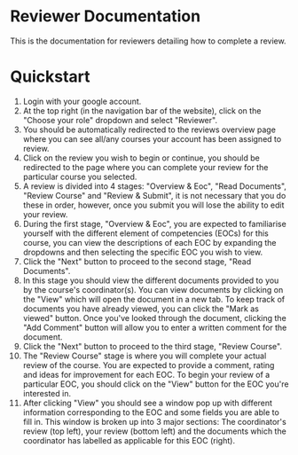 # Reviewer Documentation

This is the documentation for reviewers detailing how to complete a review.

# Quickstart

1. Login with your google account.
2. At the top right (in the navigation bar of the website), click on the "Choose your role" dropdown and select "Reviewer".
3. You should be automatically redirected to the reviews overview page where you can see all/any courses your account has been assigned to review.
4. Click on the review you wish to begin or continue, you should be redirected to the page where you can complete your review for the particular course you selected.
5. A review is divided into 4 stages: "Overview & Eoc", "Read Documents", "Review Course" and "Review & Submit", it is not necessary that you do these in order, however, once you submit you will lose the ability to edit your review.
6. During the first stage, "Overview & Eoc", you are expected to familiarise yourself with the different element of competencies (EOCs) for this course, you can view the descriptions of each EOC by expanding the dropdowns and then selecting the specific EOC you wish to view.
7. Click the "Next" button to proceed to the second stage, "Read Documents".
8. In this stage you should view the different documents provided to you by the course's coordinator(s). You can view documents by clicking on the "View" which will open the document in a new tab. To keep track of documents you have already viewed, you can click the "Mark as viewed" button. Once you've looked through the document, clicking the "Add Comment" button will allow you to enter a written comment for the document.
9. Click the "Next" button to proceed to the third stage, "Review Course".
10. The "Review Course" stage is where you will complete your actual review of the course. You are expected to provide a comment, rating and ideas for improvement for each EOC. To begin your review of a particular EOC, you should click on the "View" button for the EOC you're interested in.
11. After clicking "View" you should see a window pop up with different information corresponding to the EOC and some fields you are able to fill in. This window is broken up into 3 major sections: The coordinator's review (top left), your review (bottom left) and the documents which the coordinator has labelled as applicable for this EOC (right).
